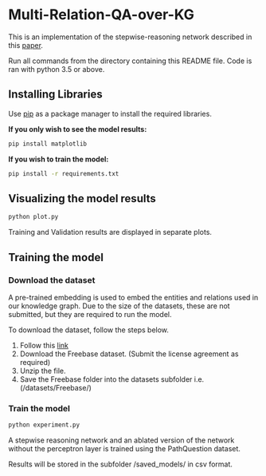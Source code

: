 # Multi-Relation-QA-over-KG
This is an implementation of the stepwise-reasoning network described in this [paper](https://dl.acm.org/doi/abs/10.1145/3336191.3371812).


Run all commands from the directory containing this README file. Code is ran with python 3.5 or above.

## Installing Libraries
Use [pip](https://pip.pypa.io/en/stable/) as a package manager to install the required libraries.

**If you only wish to see the model results:**
 
```bash
pip install matplotlib
```

**If you wish to train the model:**

```bash
pip install -r requirements.txt
```

## Visualizing the model results

```bash
python plot.py
```

Training and Validation results are displayed in separate plots.

## Training the model

### Download the dataset
A pre-trained embedding is used to embed the entities and relations used in our knowledge graph.
Due to the size of the datasets, these are not submitted, but they are required to run the model.

To download the dataset, follow the steps below.

1. Follow this [link](http://139.129.163.161/index/toolkits#pretrained-embeddings)
2. Download the Freebase dataset. (Submit the license agreement as required)
3. Unzip the file.
4. Save the Freebase folder into the datasets subfolder i.e. (/datasets/Freebase/)

### Train the model
 
```bash 
python experiment.py
```
A stepwise reasoning network and an ablated version of the network without the perceptron layer is trained using the PathQuestion dataset.

Results will be stored in the subfolder /saved_models/ in csv format.
